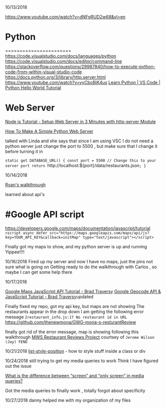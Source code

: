 10/13/2018

https://www.youtube.com/watch?v=dNFgRUD2w68&vl=en

# Python 
=======================
https://code.visualstudio.com/docs/languages/python
https://code.visualstudio.com/docs/editor/command-line
https://stackoverflow.com/questions/29987840/how-to-execute-python-code-from-within-visual-studio-code
https://docs.python.org/3/library/http.server.html
https://www.youtube.com/watch?v=vyCboBjK4us
[Learn Python | VS Code | Python Hello World Tutorial](https://www.youtube.com/watch?v=WdGyfCceCvM)

# Web Server 

[Node js Tutorial - Setup Web Server in 3 Minutes with http-server Module](https://www.youtube.com/watch?v=oa9m8321_nw)

[How To Make A Simple Python Web Server](https://www.youtube.com/watch?v=vyCboBjK4us)


talked with Linda and she says that since I am using VSC I do not need a python server just change
the port to 5500 , but make sure that I change it before turning it in 

`static get DATABASE_URL() {
   const port = 5500 // Change this to your server port
   return `http://localhost:${port}/data/restaurants.json`;
 }`

 10/14/2018

 [Ryan's walkthrough ](https://www.youtube.com/watch?v=ag_jBDFAL0U&feature=youtu.be)

 learned about api's 

 #Google API script 
 ====================

 https://developers.google.com/maps/documentation/javascript/tutorial
 `<script async defer src="https://maps.googleapis.com/maps/api/js?key=YOUR_API_KEY&callback=initMap"
  type="text/javascript"></script>`

  Finally got my maps to show, and my python server is up and running Yippee!!!!

  10/16/2018 
  Fired up my server and now I have no maps, just the pins 
  not sure what is going on 
  Getting ready to do the walkthrough with Carlos , so maybe I can get some help there 

  10/17/2018

  [Google Maps JavaScript API Tutorial - Brad Traversy](https://www.youtube.com/watch?v=Zxf1mnP5zcw&t=14s)
  [Google Geocode API & JavaScript Tutorial - Brad Traversy](https://www.youtube.com/watch?v=pRiQeo17u6c)updated

Finally fixed my repo, got my api key, but maps are not showing
The restaurants appear in the drop down
I am getting the following error message 
`2restaurant_info.js:17 No restaurant id in URL`
https://github.com/thenewmona/GWG-mona-s-resturantReview

finally got rid of the error message, map is showing following this walkthrough 
[MWS Restaurant Reviews Project](https://alexandroperez.github.io/mws-walkthrough/?1.1.introduction) courtsey of `Jerome Wilson (Jay) FEND`

10/21/2018
[list-style-position](https://developer.mozilla.org/en-US/docs/Web/CSS/list-style-position) - how to style stuff inside a class or div 

10/24/2018
still trying to get my media queries to work 
Think I have figured out the issue 

[What is the difference between “screen” and “only screen” in media queries?](https://stackoverflow.com/questions/8549529/what-is-the-difference-between-screen-and-only-screen-in-media-queries)

Got the media queries to finally work , totally forgot about specificity 

10/27/2018 danny helped me with my organization of my files 